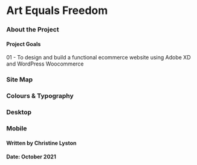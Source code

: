 # Art Equals Freedom

### About the Project



#### Project Goals

01 - To design and build a functional ecommerce website using Adobe XD and WordPress Woocommerce

### Site Map

### Colours & Typography

### Desktop

### Mobile


#### Written by Christine Lyston
#### Date: October 2021
